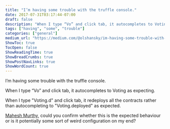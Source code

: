 ```yaml
---
title: "I’m having some trouble with the truffle console."
date: 2017-07-31T03:17:44-07:00
draft: false
description: "When I type “Vo” and click tab, it autocompletes to Voting as expecting."
tags: ["having", "some", "trouble"]
categories: ["general"]
medium_url: "https://medium.com/@olshansky/im-having-some-trouble-with-the-truffle-console-3a385403433c"
ShowToc: true
TocOpen: false
ShowReadingTime: true
ShowBreadCrumbs: true
ShowPostNavLinks: true
ShowWordCount: true
---
```


I’m having some trouble with the truffle console.

When I type “Vo” and click tab, it autocompletes to Voting as expecting.

When I type "Voting.d" and click tab, it redeploys all the contracts rather than autocompleting to "Voting.deployed" as expected.

[Mahesh Murthy](https://medium.com/u/14d83a8fab8c), could you confirm whether this is the expected behaviour or is it potentially some sort of weird configuration on my end?
